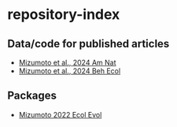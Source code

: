 # repository-index  

## Data/code for published articles

- [Mizumoto et al., 2024 Am Nat](https://github.com/nobuaki-mzmt/termite-mate-search-cost)
- [Mizumoto et al., 2024 Beh Ecol](https://github.com/nobuaki-mzmt/cop_homo_tandem_cf-vs-cg)

## Packages

- [Mizumoto 2022 Ecol Evol](https://github.com/nobuaki-mzmt/tmanual)
